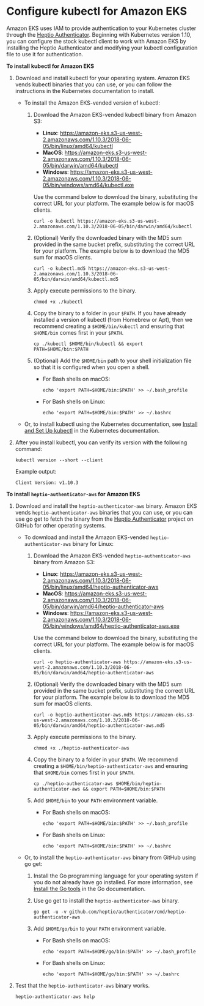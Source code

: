 # Configure kubectl for Amazon EKS<a name="configure-kubectl"></a>

Amazon EKS uses IAM to provide authentication to your Kubernetes cluster through the [Heptio Authenticator](https://github.com/heptio/authenticator)\. Beginning with Kubernetes version 1\.10, you can configure the stock kubectl client to work with Amazon EKS by installing the Heptio Authenticator and modifying your kubectl configuration file to use it for authentication\.

**To install kubectl for Amazon EKS**

1. Download and install kubectl for your operating system\. Amazon EKS vends kubectl binaries that you can use, or you can follow the instructions in the Kubernetes documentation to install\.
   + To install the Amazon EKS\-vended version of kubectl:

     1. Download the Amazon EKS\-vended kubectl binary from Amazon S3:
        + **Linux**: [https://amazon\-eks\.s3\-us\-west\-2\.amazonaws\.com/1\.10\.3/2018\-06\-05/bin/linux/amd64/kubectl](https://amazon-eks.s3-us-west-2.amazonaws.com/1.10.3/2018-06-05/bin/linux/amd64/kubectl)
        + **MacOS**: [https://amazon\-eks\.s3\-us\-west\-2\.amazonaws\.com/1\.10\.3/2018\-06\-05/bin/darwin/amd64/kubectl](https://amazon-eks.s3-us-west-2.amazonaws.com/1.10.3/2018-06-05/bin/darwin/amd64/kubectl)
        + **Windows**: [https://amazon\-eks\.s3\-us\-west\-2\.amazonaws\.com/1\.10\.3/2018\-06\-05/bin/windows/amd64/kubectl\.exe](https://amazon-eks.s3-us-west-2.amazonaws.com/1.10.3/2018-06-05/bin/windows/amd64/kubectl.exe)

        Use the command below to download the binary, substituting the correct URL for your platform\. The example below is for macOS clients\.

        ```
        curl -o kubectl https://amazon-eks.s3-us-west-2.amazonaws.com/1.10.3/2018-06-05/bin/darwin/amd64/kubectl
        ```

     1. \(Optional\) Verify the downloaded binary with the MD5 sum provided in the same bucket prefix, substituting the correct URL for your platform\. The example below is to download the MD5 sum for macOS clients\.

        ```
        curl -o kubectl.md5 https://amazon-eks.s3-us-west-2.amazonaws.com/1.10.3/2018-06-05/bin/darwin/amd64/kubectl.md5
        ```

     1. Apply execute permissions to the binary\.

        ```
        chmod +x ./kubectl
        ```

     1. Copy the binary to a folder in your `$PATH`\. If you have already installed a version of kubectl \(from Homebrew or Apt\), then we recommend creating a `$HOME/bin/kubectl` and ensuring that `$HOME/bin` comes first in your `$PATH`\.

        ```
        cp ./kubectl $HOME/bin/kubectl && export PATH=$HOME/bin:$PATH
        ```

     1. \(Optional\) Add the `$HOME/bin` path to your shell initialization file so that it is configured when you open a shell\.
        + For Bash shells on macOS:

          ```
          echo 'export PATH=$HOME/bin:$PATH' >> ~/.bash_profile
          ```
        + For Bash shells on Linux:

          ```
          echo 'export PATH=$HOME/bin:$PATH' >> ~/.bashrc
          ```
   + Or, to install kubectl using the Kubernetes documentation, see [Install and Set Up kubectl](https://kubernetes.io/docs/tasks/tools/install-kubectl/) in the Kubernetes documentation\.

1. After you install kubectl, you can verify its version with the following command:

   ```
   kubectl version --short --client
   ```

   Example output:

   ```
   Client Version: v1.10.3
   ```

**To install `heptio-authenticator-aws` for Amazon EKS**

1. Download and install the `heptio-authenticator-aws` binary\. Amazon EKS vends `heptio-authenticator-aws` binaries that you can use, or you can use go get to fetch the binary from the [Heptio Authenticator](https://github.com/heptio/authenticator) project on GitHub for other operating systems\.
   + To download and install the Amazon EKS\-vended `heptio-authenticator-aws` binary for Linux:

     1. Download the Amazon EKS\-vended `heptio-authenticator-aws` binary from Amazon S3:
        + **Linux**: [https://amazon\-eks\.s3\-us\-west\-2\.amazonaws\.com/1\.10\.3/2018\-06\-05/bin/linux/amd64/heptio\-authenticator\-aws](https://amazon-eks.s3-us-west-2.amazonaws.com/1.10.3/2018-06-05/bin/linux/amd64/heptio-authenticator-aws)
        + **MacOS**: [https://amazon\-eks\.s3\-us\-west\-2\.amazonaws\.com/1\.10\.3/2018\-06\-05/bin/darwin/amd64/heptio\-authenticator\-aws](https://amazon-eks.s3-us-west-2.amazonaws.com/1.10.3/2018-06-05/bin/darwin/amd64/heptio-authenticator-aws)
        + **Windows**: [https://amazon\-eks\.s3\-us\-west\-2\.amazonaws\.com/1\.10\.3/2018\-06\-05/bin/windows/amd64/heptio\-authenticator\-aws\.exe](https://amazon-eks.s3-us-west-2.amazonaws.com/1.10.3/2018-06-05/bin/windows/amd64/heptio-authenticator-aws.exe)

        Use the command below to download the binary, substituting the correct URL for your platform\. The example below is for macOS clients\.

        ```
        curl -o heptio-authenticator-aws https://amazon-eks.s3-us-west-2.amazonaws.com/1.10.3/2018-06-05/bin/darwin/amd64/heptio-authenticator-aws
        ```

     1. \(Optional\) Verify the downloaded binary with the MD5 sum provided in the same bucket prefix, substituting the correct URL for your platform\. The example below is to download the MD5 sum for macOS clients\.

        ```
        curl -o heptio-authenticator-aws.md5 https://amazon-eks.s3-us-west-2.amazonaws.com/1.10.3/2018-06-05/bin/darwin/amd64/heptio-authenticator-aws.md5
        ```

     1. Apply execute permissions to the binary\.

        ```
        chmod +x ./heptio-authenticator-aws
        ```

     1. Copy the binary to a folder in your `$PATH`\. We recommend creating a `$HOME/bin/heptio-authenticator-aws` and ensuring that `$HOME/bin` comes first in your `$PATH`\.

        ```
        cp ./heptio-authenticator-aws $HOME/bin/heptio-authenticator-aws && export PATH=$HOME/bin:$PATH
        ```

     1. Add `$HOME/bin` to your `PATH` environment variable\.
        + For Bash shells on macOS:

          ```
          echo 'export PATH=$HOME/bin:$PATH' >> ~/.bash_profile
          ```
        + For Bash shells on Linux:

          ```
          echo 'export PATH=$HOME/bin:$PATH' >> ~/.bashrc
          ```
   + Or, to install the `heptio-authenticator-aws` binary from GitHub using go get:

     1. Install the Go programming language for your operating system if you do not already have go installed\. For more information, see [Install the Go tools](https://golang.org/doc/install#install) in the Go documentation\.

     1. Use go get to install the `heptio-authenticator-aws` binary\.

        ```
        go get -u -v github.com/heptio/authenticator/cmd/heptio-authenticator-aws
        ```

     1. Add `$HOME/go/bin` to your `PATH` environment variable\.
        + For Bash shells on macOS:

          ```
          echo 'export PATH=$HOME/go/bin:$PATH' >> ~/.bash_profile
          ```
        + For Bash shells on Linux:

          ```
          echo 'export PATH=$HOME/go/bin:$PATH' >> ~/.bashrc
          ```

1. Test that the `heptio-authenticator-aws` binary works\.

   ```
   heptio-authenticator-aws help
   ```